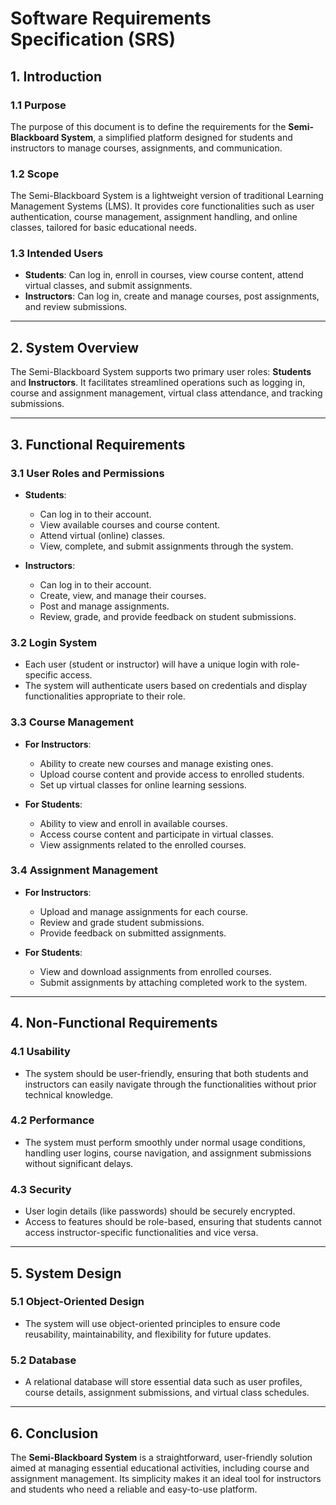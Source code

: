 # Software Requirements Specification (SRS)

## 1. **Introduction**

### 1.1 **Purpose**
The purpose of this document is to define the requirements for the **Semi-Blackboard System**, a simplified platform designed for students and instructors to manage courses, assignments, and communication.

### 1.2 **Scope**
The Semi-Blackboard System is a lightweight version of traditional Learning Management Systems (LMS). It provides core functionalities such as user authentication, course management, assignment handling, and online classes, tailored for basic educational needs.

### 1.3 **Intended Users**
- **Students**: Can log in, enroll in courses, view course content, attend virtual classes, and submit assignments.
- **Instructors**: Can log in, create and manage courses, post assignments, and review submissions.

---

## 2. **System Overview**

The Semi-Blackboard System supports two primary user roles: **Students** and **Instructors**. It facilitates streamlined operations such as logging in, course and assignment management, virtual class attendance, and tracking submissions.

---

## 3. **Functional Requirements**

### 3.1 **User Roles and Permissions**

- **Students**: 
  - Can log in to their account.
  - View available courses and course content.
  - Attend virtual (online) classes.
  - View, complete, and submit assignments through the system.

- **Instructors**:
  - Can log in to their account.
  - Create, view, and manage their courses.
  - Post and manage assignments.
  - Review, grade, and provide feedback on student submissions.

### 3.2 **Login System**
- Each user (student or instructor) will have a unique login with role-specific access.
- The system will authenticate users based on credentials and display functionalities appropriate to their role.

### 3.3 **Course Management**

- **For Instructors**:
  - Ability to create new courses and manage existing ones.
  - Upload course content and provide access to enrolled students.
  - Set up virtual classes for online learning sessions.

- **For Students**:
  - Ability to view and enroll in available courses.
  - Access course content and participate in virtual classes.
  - View assignments related to the enrolled courses.

### 3.4 **Assignment Management**

- **For Instructors**:
  - Upload and manage assignments for each course.
  - Review and grade student submissions.
  - Provide feedback on submitted assignments.

- **For Students**:
  - View and download assignments from enrolled courses.
  - Submit assignments by attaching completed work to the system.

---

## 4. **Non-Functional Requirements**

### 4.1 **Usability**
- The system should be user-friendly, ensuring that both students and instructors can easily navigate through the functionalities without prior technical knowledge.

### 4.2 **Performance**
- The system must perform smoothly under normal usage conditions, handling user logins, course navigation, and assignment submissions without significant delays.

### 4.3 **Security**
- User login details (like passwords) should be securely encrypted.
- Access to features should be role-based, ensuring that students cannot access instructor-specific functionalities and vice versa.

---

## 5. **System Design**

### 5.1 **Object-Oriented Design**
- The system will use object-oriented principles to ensure code reusability, maintainability, and flexibility for future updates.

### 5.2 **Database**
- A relational database will store essential data such as user profiles, course details, assignment submissions, and virtual class schedules.

---

## 6. **Conclusion**

The **Semi-Blackboard System** is a straightforward, user-friendly solution aimed at managing essential educational activities, including course and assignment management. Its simplicity makes it an ideal tool for instructors and students who need a reliable and easy-to-use platform.
